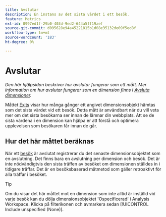 ```yaml
---
title: Avslutar
description: En instans av det sista värdet i ett besök.
feature: Metrics
exl-id: 0997ed1f-29b0-403d-9ed2-644a5ff19aef
source-git-commit: d095628e94a45221815b1d08e35132de09f5ed8f
workflow-type: tm+mt
source-wordcount: '183'
ht-degree: 0%

---
```


# Avslutar

*Den här hjälpsidan beskriver hur avslutar fungerar som ett mått. Mer information om hur avslutar fungerar som en dimension finns i [Avsluta dimensioner](../dimensions/exit-dimensions.md).*

Måttet [Exits](overview.md) visar hur många gånger ett angivet dimensionsobjekt hämtas som det sista värdet vid ett besök. Detta mått är användbart när du vill veta mer om det sista besökarna ser innan de lämnar din webbplats. Att se de sista värdena i en dimension kan hjälpa er att förstå och optimera upplevelsen som besökaren får innan de går.

## Hur det här måttet beräknas

När ett [besök](visits.md) är avslutat registrerar du det senaste dimensionsobjektet som en avslutning. Det finns bara en avslutning per dimension och besök. Det är inte nödvändigtvis den sista träffen av besöket om dimensionen ställdes in i tidigare träffar. Det är en besöksbaserad mätmetod som gäller retroaktivt för alla träffar i besöket.

>[!TIP]
>
>Om du visar det här måttet mot en dimension som inte alltid är inställd vid varje besök kan du dölja dimensionsobjektet &#39;Ospecificerad&#39; i Analysis Workspace. Klicka på filterikonen och avmarkera sedan [!UICONTROL Include unspecified (None)].
